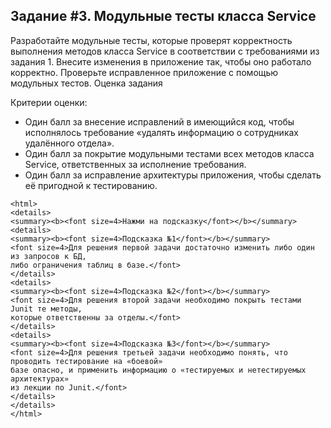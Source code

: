 ## Задание #3. Модульные тесты класса Service
Разработайте модульные тесты, которые проверят корректность выполнения методов класса Service в соответствии с требованиями из задания 1.
Внесите изменения в приложение так, чтобы оно работало корректно. Проверьте исправленное приложение с помощью модульных тестов.
Оценка задания

Критерии оценки:

* Один балл за внесение исправлений в имеющийся код, чтобы исполнялось требование «удалять информацию о сотрудниках удалённого отдела».
* Один балл за покрытие модульными тестами всех методов класса Service, ответственных за исполнение требования.
* Один балл за исправление архитектуры приложения, чтобы сделать её пригодной к тестированию.

````
<html>
<details>
<summary><b><font size=4>Нажми на подсказку</font></b></summary>
<details>
<summary><b><font size=4>Подсказка №1</font></b></summary>
<font size=4>Для решения первой задачи достаточно изменить либо один из запросов к БД, 
либо ограничения таблиц в базе.</font>
</details>
<details>
<summary><b><font size=4>Подсказка №2</font></b></summary>
<font size=4>Для решения второй задачи необходимо покрыть тестами Junit те методы, 
которые ответственны за отделы.</font>
</details>
<details>
<summary><b><font size=4>Подсказка №3</font></b></summary>
<font size=4>Для решения третьей задачи необходимо понять, что проводить тестирование на «боевой» 
базе опасно, и применить информацию о «тестируемых и нетестируемых архитектурах» 
из лекции по Junit.</font>
</details>		
</details>
</html>
````